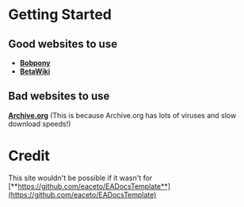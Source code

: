 # Getting Started

## Good websites to use

* [**Bobpony**](https://www.bobpony.com/)
* [**BetaWiki**](https://betawiki.net/wiki/Main_Page)

## Bad websites to use

[**Archive.org**](https://www.archive.org) (This is because Archive.org has lots of viruses and slow download speeds!)

# Credit

This site wouldn't be possible if it wasn't for [**https://github.com/eaceto/EADocsTemplate**](https://github.com/eaceto/EADocsTemplate)
